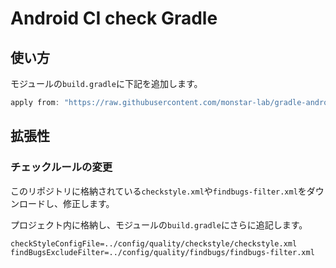 # Android CI check Gradle

## 使い方

モジュールの`build.gradle`に下記を追加します。

```groovy
apply from: "https://raw.githubusercontent.com/monstar-lab/gradle-android-ci-check/1.2.0/ci.gradle"
```

## 拡張性

### チェックルールの変更

このリポジトリに格納されている`checkstyle.xml`や`findbugs-filter.xml`をダウンロードし、修正します。

プロジェクト内に格納し、モジュールの`build.gradle`にさらに追記します。

```
checkStyleConfigFile=../config/quality/checkstyle/checkstyle.xml
findBugsExcludeFilter=../config/quality/findbugs/findbugs-filter.xml
```
